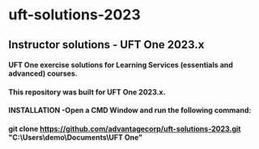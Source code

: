 # uft-solutions-2023
## Instructor solutions - UFT One  2023.x
#### UFT One exercise solutions for Learning Services (essentials and advanced) courses.
#### This repository was built for UFT One 2023.x.
#### INSTALLATION -Open a CMD Window and run the following command:
#### git clone https://github.com/advantagecorp/uft-solutions-2023.git "C:\Users\demo\Documents\UFT One"
